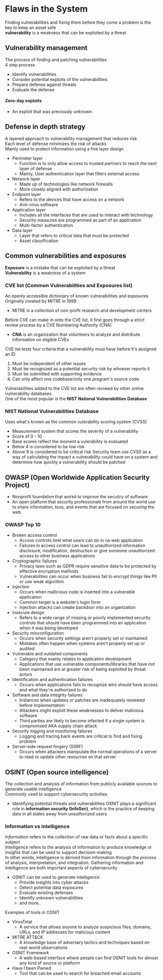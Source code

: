 # Flaws in the System

Finding vulnerabilities and fixing them before they come a problem is the key to keep an asset safe\
**vulnerability** is a weakness that can be exploited by a threat

## Vulnerability management

The process of finding and patching vulnerabilities\
4 step process
- Identify vulnerabilities
- Consider potential exploits of the vulnerabilities
- Prepare defense against threats
- Evaluate the defense

#### Zero-day exploits
- An exploit that was previously unknown

## Defense in depth strategy

A layered approach to vulnerability management that reduces risk\
Each level of defense minimizes the risk of attacks\
Mainly used to protect information using a five layer design
- Perimeter layer
  - Function is to only allow access to trusted partners to reach the next layer of defense
  - Mainly, User authentication layer that filters external access
- Network layer
  - Made up of technologies like network firewalls
  - More closely aligned with authorization
- Endpoint layer
  - Refers to the devices that have access on a network
  - Anti-virus software
- Application layer
  - Includes all the interfaces that are used to interact with technology
  - Security measures are programmed as part of an application
  - Multi-factor authentication
- Data layer
  - Layer that refers to critical data that must be protected
  - Asset classification

## Common vulnerabilities and exposures

**Exposure** is a mistake that can be exploited by a threat\
**Vulnerability** is a weakness of a system

### CVE list (Common Vulnerabilities and Exposures list)

An openly accessible dictionary of known vulnerabilities and exposures\
Originally created by MITRE in 1999
- MITRE is a collection of non-profit research and development centers

Before CVE can make in onto the CVE list, it first goes through a strict review process by a CVE Numbering Authority (CNA)
- **CNA** is an organization that volunteers to analyze and distribute information on eligible CVEs

CVE list tests four criteria that a vulnerability must have before it's assigned an ID
1. Must be independent of other issues
2. Must be recognized as a potential security risk by whoever reports it
3. Must be submitted with supporting evidence
4. Can only affect one codebase/only one program's source code

Vulnerabilities added to the CVE list are often reviwed by other online vulnerability databases\
One of the most popular is the **NIST National Vulnerabilities Database**

### NIST National Vulnerabilities Database

Uses what's known as the common vulerability scoring system (CVSS)
- Measurement system that scores the severity of a vulnerability
- Score of 0 - 10
- Base scores reflect the moment a vulerability is evaluated
- Below 4 is considered to be low risk
- Above 9 is considered to be critical risk
Security team use CVSS as a way of calculating the impact a vulnerability could have on a system and determine how quickly a vulnerability should be patched

## OWASP (Open Worldwide Application Security Project)

- Nonprofit foundation that workd to improve the secutiry of software
- An open platform that security professionals from around the world use to share information, toos, and events that are focused on securing the web

### OWASP Top 10

- Broken access control
  - Access controls limit what users can do in na web application
  - Failures in access control can lead to unauthorized information disclosure, modification, destruction or give someone unauthorized access to other business applications
- Cryptographic failures
  - Privacy laws such as GDPR require sensitive data to be protected by effective encryption methods
  - Vulnerabilities can occur when business fail to encrypt things like PII or use weak algorithm
- Injection
  - Occurs when mallicious code is inserted into a vulnerable application
  - Common target is a website's login form
  - Injection attacks can create backdoor into an organization
- Insecure design
  - Refers to a wide range of missing or poorly implemented security controls that should have been programmed into an application when it was being developed
- Security misconfiguration
  - Occurs when security settings aren't properly set or maintained
  - Mistakes often happen when systems aren't properly set up or audited
- Vulnerable and outdated components
  - Category that mainly relates to application development
  - Applications that use vulnerable components/libraries that have not been maintained are at greater risk of being exploited by threat actors
- Identification and authentication failures
  - Occurs when applications fails to recognize who should have access and what they're authorized to do
- Software and data integrity failures
  - Instances when updates or patches are inadequately reviewed before implementation
  - Attackers might exploit these weaknesses to deliver malicious software
  - Third parties are likely to become infected if a single system is compromised AKA supply chain attack
- Security logging and monitoring failures
  - Logging and tracing back events are critical to find and fixing problem
- Server-side request forgery (SSRF)
  - Occurs when attackers manipulate the normal operations of a server to read or update other resources on that server

## OSINT (Open source intelligence)

The collection and analysis of information from publicly available sources to generate usable intelligence\
Commonly used to support cybersecurity activities
- Identifying potential threats and vulnerabilities
OSNIT plays a significant role in **information security (InfoSec)**, which is the practice of keeping data in all states away from unauthorized users

### Information vs intelligence

*Information* refers to the collection of raw data or facts about a specific subject\
*Intelligence* refers to the analysis of information to produce knowledge or insights that can be used to support decision-making\
In other words, intelligence is derived from information through the process of analysis, interpretation, and integration. Gathering information and intelligence are both important aspects of cybersecurity
- OSNIT can be used to generate intelligence
  - Provide insights into cyber attacks
  - Detect potential data exposures
  - Evaluate existing defenses
  - Identify unknown vulnerabilities
  - and more..
  
Examples of tools in OSNIT
- VirusTotal
  - A service that allows anyone to analyze suspicious files, domains, URLs, and IP addresses for malicious content
- MITRE ATT&CK
  - A knowledge base of adversary tactics and techniques based on real-world observations
- OSNIT Framework
  - A web-based interface where people can find OSNIT tools for almost any kind of source or platform
- Have I been Pwned
  - Tool that can be used to search for breached email accounts
